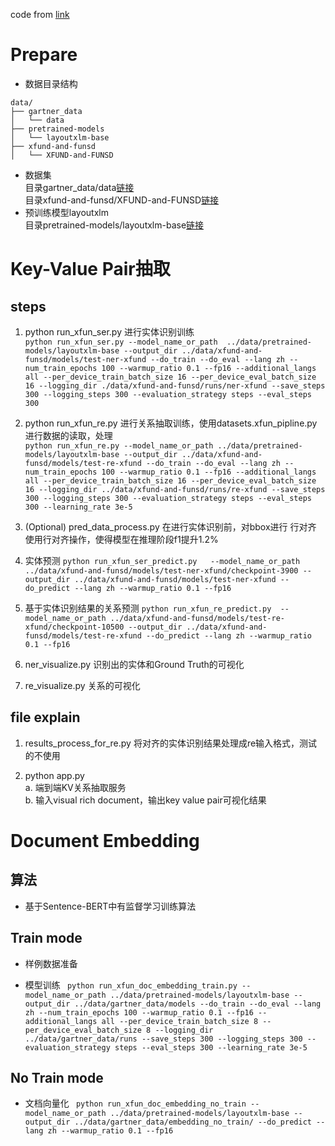code from [link](https://github.com/microsoft/unilm/tree/master/layoutlmft)

# Prepare
- 数据目录结构  
```shell script
data/
├── gartner_data
│   └── data
├── pretrained-models
│   └── layoutxlm-base
├── xfund-and-funsd
│   └── XFUND-and-FUNSD

```
- 数据集  
目录gartner_data/data[链接](https://pan.baidu.com/s/1BFyGioxGDcR8Fw0S-1VyyQ?pwd=11m8)    
目录xfund-and-funsd/XFUND-and-FUNSD[链接](https://pan.baidu.com/s/1eoBvkkmM1bSSgkYyvVq6cQ?pwd=9pde)  
- 预训练模型layoutxlm  
目录pretrained-models/layoutxlm-base[链接](https://pan.baidu.com/s/1tFlF_-zzV45GL5eDlJVG5A?pwd=svbw)   

# Key-Value Pair抽取
## steps
1. python run_xfun_ser.py 进行实体识别训练  
  `python run_xfun_ser.py
   --model_name_or_path 
../data/pretrained-models/layoutxlm-base
--output_dir
../data/xfund-and-funsd/models/test-ner-xfund
--do_train
--do_eval
--lang
zh
--num_train_epochs
100
--warmup_ratio
0.1
--fp16
--additional_langs
all
--per_device_train_batch_size
16
--per_device_eval_batch_size
16
--logging_dir
./data/xfund-and-funsd/runs/ner-xfund
--save_steps
300
--logging_steps
300
--evaluation_strategy
steps
--eval_steps
300
   `
2. python run_xfun_re.py 进行关系抽取训练，使用datasets.xfun_pipline.py
进行数据的读取，处理  
`python run_xfun_re.py
 --model_name_or_path
../data/pretrained-models/layoutxlm-base
--output_dir
../data/xfund-and-funsd/models/test-re-xfund
--do_train
--do_eval
--lang
zh
--num_train_epochs
100
--warmup_ratio
0.1
--fp16
--additional_langs
all
--per_device_train_batch_size
16
--per_device_eval_batch_size
16
--logging_dir
../data/xfund-and-funsd/runs/re-xfund
--save_steps
300
--logging_steps
300
--evaluation_strategy
steps
--eval_steps
300
--learning_rate
3e-5`

3. (Optional) pred_data_process.py 在进行实体识别前，对bbox进行 行对齐  
  使用行对齐操作，使得模型在推理阶段f1提升1.2%

4. 实体预测
`python run_xfun_ser_predict.py  
--model_name_or_path
../data/xfund-and-funsd/models/test-ner-xfund/checkpoint-3900
--output_dir
../data/xfund-and-funsd/models/test-ner-xfund
--do_predict
--lang
zh
--warmup_ratio
0.1
--fp16`

5. 基于实体识别结果的关系预测
`python run_xfun_re_predict.py 
--model_name_or_path
../data/xfund-and-funsd/models/test-re-xfund/checkpoint-10500
--output_dir
../data/xfund-and-funsd/models/test-re-xfund
--do_predict
--lang
zh
--warmup_ratio
0.1
--fp16`

6. ner_visualize.py 识别出的实体和Ground Truth的可视化

7. re_visualize.py 关系的可视化

## file explain
1. results_process_for_re.py  将对齐的实体识别结果处理成re输入格式，测试的不使用

2. python app.py  
a. 端到端KV关系抽取服务      
b. 输入visual rich document，输出key value pair可视化结果  

# Document Embedding
## 算法
- 基于Sentence-BERT中有监督学习训练算法

## Train mode
- 样例数据准备

- 模型训练
` python run_xfun_doc_embedding_train.py
--model_name_or_path
../data/pretrained-models/layoutxlm-base
--output_dir
../data/gartner_data/models
--do_train
--do_eval
--lang
zh
--num_train_epochs
100
--warmup_ratio
0.1
--fp16
--additional_langs
all
--per_device_train_batch_size
8
--per_device_eval_batch_size
8
--logging_dir
../data/gartner_data/runs
--save_steps
300
--logging_steps
300
--evaluation_strategy
steps
--eval_steps
300
--learning_rate
3e-5`


## No Train mode

- 文档向量化
` python run_xfun_doc_embedding_no_train
--model_name_or_path
../data/pretrained-models/layoutxlm-base
--output_dir
../data/gartner_data/embedding_no_train/
--do_predict
--lang
zh
--warmup_ratio
0.1
--fp16`